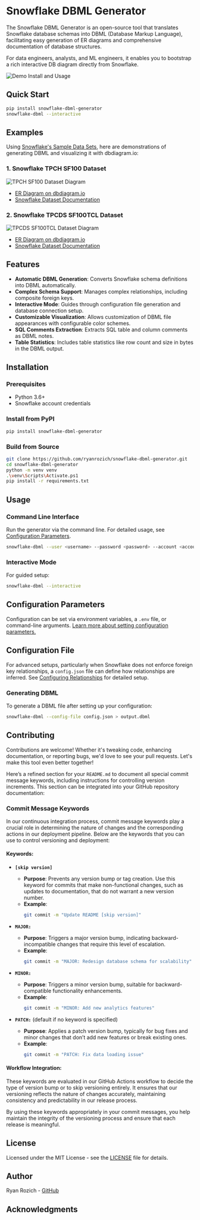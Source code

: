 # Snowflake DBML Generator

The Snowflake DBML Generator is an open-source tool that translates Snowflake database schemas into DBML (Database Markup Language), facilitating easy generation of ER diagrams and comprehensive documentation of database structures. 

For data engineers, analysts, and ML engineers, it enables you to bootstrap a rich interactive DB diagram directly from Snowflake.

![Demo Install and Usage](docs/images/demo-final.svg)

## Quick Start

```bash
pip install snowflake-dbml-generator
snowflake-dbml --interactive
```

## Examples

Using [Snowflake's Sample Data Sets](https://docs.snowflake.com/en/user-guide/sample-data), here are demonstrations of generating DBML and visualizing it with dbdiagram.io:

### 1. Snowflake TPCH SF100 Dataset

![TPCH SF100 Dataset Diagram](docs/images/dbdocs_Sample_TPCH_SF100.svg)
- [ER Diagram on dbdiagram.io](https://dbdiagram.io/d/snowflake_sample-TPCH_SF100-6631d8395b24a634d03a1d8e)
- [Snowflake Dataset Documentation](https://docs.snowflake.com/en/user-guide/sample-data-tpch.html)

### 2. Snowflake TPCDS SF100TCL Dataset
![TPCDS SF100TCL Dataset Diagram](docs/images/dbdocs_Sample_TPCDS_SF100TCL.svg)

- [ER Diagram on dbdiagram.io](https://dbdiagram.io/d/snowflake_sample-tpcds_sf100tcl-6631078d5b24a634d02fbd57)
- [Snowflake Dataset Documentation](https://docs.snowflake.com/en/user-guide/sample-data-tpcds.html)

## Features

- **Automatic DBML Generation**: Converts Snowflake schema definitions into DBML automatically.
- **Complex Schema Support**: Manages complex relationships, including composite foreign keys.
- **Interactive Mode**: Guides through configuration file generation and database connection setup.
- **Customizable Visualization**: Allows customization of DBML file appearances with configurable color schemes.
- **SQL Comments Extraction**: Extracts SQL table and column comments as DBML notes.
- **Table Statistics**: Includes table statistics like row count and size in bytes in the DBML output.

## Installation

### Prerequisites
- Python 3.6+
- Snowflake account credentials

### Install from PyPI
```bash
pip install snowflake-dbml-generator
```

### Build from Source
```bash
git clone https://github.com/ryanrozich/snowflake-dbml-generator.git
cd snowflake-dbml-generator
python -m venv venv
.\venv\Scripts\Activate.ps1
pip install -r requirements.txt
```

## Usage

### Command Line Interface
Run the generator via the command line. For detailed usage, see [Configuration Parameters](docs/Configuration_Parameters.md).

```bash
snowflake-dbml --user <username> --password <password> --account <account_id> --warehouse <warehouse> --database <database> --role <role>
```

### Interactive Mode
For guided setup:

```bash
snowflake-dbml --interactive
```

## Configuration Parameters

Configuration can be set via environment variables, a `.env` file, or command-line arguments. [Learn more about setting configuration parameters.](docs/Configuration_Parameters.md)

## Configuration File

For advanced setups, particularly when Snowflake does not enforce foreign key relationships, a `config.json` file can define how relationships are inferred. See [Configuring Relationships](docs/Configuring_Relationships.md) for detailed setup.

### Generating DBML

To generate a DBML file after setting up your configuration:

```bash
snowflake-dbml --config-file config.json > output.dbml
```

## Contributing

Contributions are welcome! Whether it's tweaking code, enhancing documentation, or reporting bugs, we'd love to see your pull requests. Let's make this tool even better together!

Here’s a refined section for your `README.md` to document all special commit message keywords, including instructions for controlling version increments. This section can be integrated into your GitHub repository documentation:

### Commit Message Keywords

In our continuous integration process, commit message keywords play a crucial role in determining the nature of changes and the corresponding actions in our deployment pipeline. Below are the keywords that you can use to control versioning and deployment:

#### Keywords:

- **`[skip version]`**
  - **Purpose**: Prevents any version bump or tag creation. Use this keyword for commits that make non-functional changes, such as updates to documentation, that do not warrant a new version number.
  - **Example**:
    ```bash
    git commit -m "Update README [skip version]"
    ```

- **`MAJOR:`**
  - **Purpose**: Triggers a major version bump, indicating backward-incompatible changes that require this level of escalation.
  - **Example**:
    ```bash
    git commit -m "MAJOR: Redesign database schema for scalability"
    ```

- **`MINOR:`**
  - **Purpose**: Triggers a minor version bump, suitable for backward-compatible functionality enhancements.
  - **Example**:
    ```bash
    git commit -m "MINOR: Add new analytics features"
    ```

- **`PATCH:`** (default if no keyword is specified)
  - **Purpose**: Applies a patch version bump, typically for bug fixes and minor changes that don’t add new features or break existing ones.
  - **Example**:
    ```bash
    git commit -m "PATCH: Fix data loading issue"
    ```

#### Workflow Integration:

These keywords are evaluated in our GitHub Actions workflow to decide the type of version bump or to skip versioning entirely. It ensures that our versioning reflects the nature of changes accurately, maintaining consistency and predictability in our release process.

By using these keywords appropriately in your commit messages, you help maintain the integrity of the versioning process and ensure that each release is meaningful.

## License

Licensed under the MIT License - see the [LICENSE](LICENSE) file for details.

## Author

Ryan Rozich - [GitHub](https://github.com/ryanrozich)

## Acknowledgments
